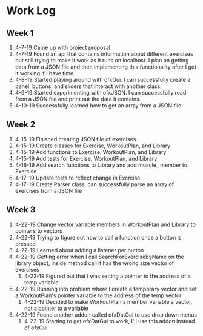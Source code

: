 # Work Log

## Week 1
1. 4-7-19 Came up with project proposal.
1. 4-7-19 Found an api that contains information about different exercises but still trying to make
it work as it runs on localhost. I plan on getting data from a JSON file and then implementing 
this functionality after I get it working if I have time.
1. 4-8-19 Started playing around with ofxGui. I can successfully create a panel, buttons, 
and sliders that interact with another class. 
1. 4-9-19 Started experimenting with ofxJSON. I can successfully read from a JSON file 
and print out the data it contains. 
1. 4-10-19 Successfully learned how to get an array from a JSON file.

## Week 2
1. 4-15-19 Finished creating JSON file of exercises.
1. 4-15-19 Create classes for Exercise, WorkoutPlan, and Library
1. 4-15-19 Add functions to Exercise, WorkoutPlan, and Library
1. 4-15-19 Add tests for Exercise, WorkoutPlan, and Library
1. 4-16-19 Add search functions to Library and add muscle_ member to Exercise
1. 4-17-19 Update tests to reflect change in Exercise
1. 4-17-19 Create Parser class, can successfully parse an array of exercises from a JSON file

## Week 3
1. 4-22-19 Change vector variable members in WorkoutPlan and Library to pointers to vectors
1. 4-22-19 Trying to figure out how to call a function once a button is pressed
1. 4-22-19 Learned about adding a listener per button
1. 4-22-19 Getting error when I call SearchForExerciseByName on the library object, inside method
call it has the wrong size vector of exercises
	1. 4-22-19 Figured out that I was setting a pointer to the address of a temp variable
1. 4-22-19 Running into problem where I create a temporary vector and set a WorkoutPlan's 
pointer variable to the address of the temp vector
	1. 4-22-19 Decided to make WorkoutPlan's member variable a vector, not a pointer to a variable
1. 4-22-19 Found another addon called ofxDatGui to use drop down menus
	1. 4-22-19 Starting to get ofxDatGui to work, I'll use this addon instead of ofxGui

